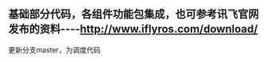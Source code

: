 基础部分代码，各组件功能包集成，也可参考讯飞官网发布的资料----http://www.iflyros.com/download/
-----------------------------------------------------------------------------------------
更新分支master，为调度代码
